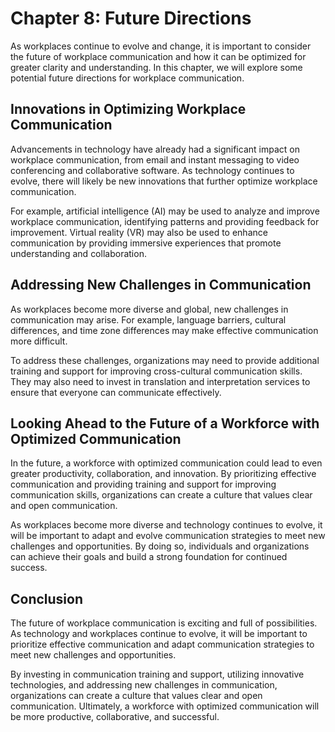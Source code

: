 Chapter 8: Future Directions
============================

As workplaces continue to evolve and change, it is important to consider the future of workplace communication and how it can be optimized for greater clarity and understanding. In this chapter, we will explore some potential future directions for workplace communication.

Innovations in Optimizing Workplace Communication
-------------------------------------------------

Advancements in technology have already had a significant impact on workplace communication, from email and instant messaging to video conferencing and collaborative software. As technology continues to evolve, there will likely be new innovations that further optimize workplace communication.

For example, artificial intelligence (AI) may be used to analyze and improve workplace communication, identifying patterns and providing feedback for improvement. Virtual reality (VR) may also be used to enhance communication by providing immersive experiences that promote understanding and collaboration.

Addressing New Challenges in Communication
------------------------------------------

As workplaces become more diverse and global, new challenges in communication may arise. For example, language barriers, cultural differences, and time zone differences may make effective communication more difficult.

To address these challenges, organizations may need to provide additional training and support for improving cross-cultural communication skills. They may also need to invest in translation and interpretation services to ensure that everyone can communicate effectively.

Looking Ahead to the Future of a Workforce with Optimized Communication
-----------------------------------------------------------------------

In the future, a workforce with optimized communication could lead to even greater productivity, collaboration, and innovation. By prioritizing effective communication and providing training and support for improving communication skills, organizations can create a culture that values clear and open communication.

As workplaces become more diverse and technology continues to evolve, it will be important to adapt and evolve communication strategies to meet new challenges and opportunities. By doing so, individuals and organizations can achieve their goals and build a strong foundation for continued success.

Conclusion
----------

The future of workplace communication is exciting and full of possibilities. As technology and workplaces continue to evolve, it will be important to prioritize effective communication and adapt communication strategies to meet new challenges and opportunities.

By investing in communication training and support, utilizing innovative technologies, and addressing new challenges in communication, organizations can create a culture that values clear and open communication. Ultimately, a workforce with optimized communication will be more productive, collaborative, and successful.
